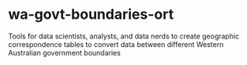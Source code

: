 # wa-govt-boundaries-ort
Tools for data scientists, analysts, and data nerds to create geographic correspondence tables to convert data between different Western Australian government boundaries
